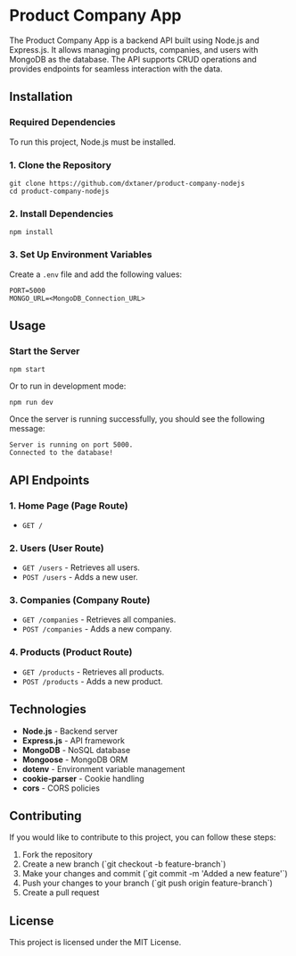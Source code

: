 Product Company App
===================

The Product Company App is a backend API built using Node.js and Express.js. It allows managing products, companies, and users with MongoDB as the database. The API supports CRUD operations and provides endpoints for seamless interaction with the data.

Installation
------------

### Required Dependencies

To run this project, Node.js must be installed.

### 1\. Clone the Repository

    git clone https://github.com/dxtaner/product-company-nodejs
    cd product-company-nodejs

### 2\. Install Dependencies

    npm install

### 3\. Set Up Environment Variables

Create a `.env` file and add the following values:

    PORT=5000
    MONGO_URL=<MongoDB_Connection_URL>

Usage
-----

### Start the Server

    npm start

Or to run in development mode:

    npm run dev

Once the server is running successfully, you should see the following message:

    Server is running on port 5000.
    Connected to the database!

API Endpoints
-------------

### 1\. Home Page (Page Route)

*   `GET /`

### 2\. Users (User Route)

*   `GET /users` - Retrieves all users.
*   `POST /users` - Adds a new user.

### 3\. Companies (Company Route)

*   `GET /companies` - Retrieves all companies.
*   `POST /companies` - Adds a new company.

### 4\. Products (Product Route)

*   `GET /products` - Retrieves all products.
*   `POST /products` - Adds a new product.

Technologies
------------

*   **Node.js** - Backend server
*   **Express.js** - API framework
*   **MongoDB** - NoSQL database
*   **Mongoose** - MongoDB ORM
*   **dotenv** - Environment variable management
*   **cookie-parser** - Cookie handling
*   **cors** - CORS policies

Contributing
------------

If you would like to contribute to this project, you can follow these steps:

1.  Fork the repository
2.  Create a new branch (\`git checkout -b feature-branch\`)
3.  Make your changes and commit (\`git commit -m 'Added a new feature'\`)
4.  Push your changes to your branch (\`git push origin feature-branch\`)
5.  Create a pull request

License
-------

This project is licensed under the MIT License.
